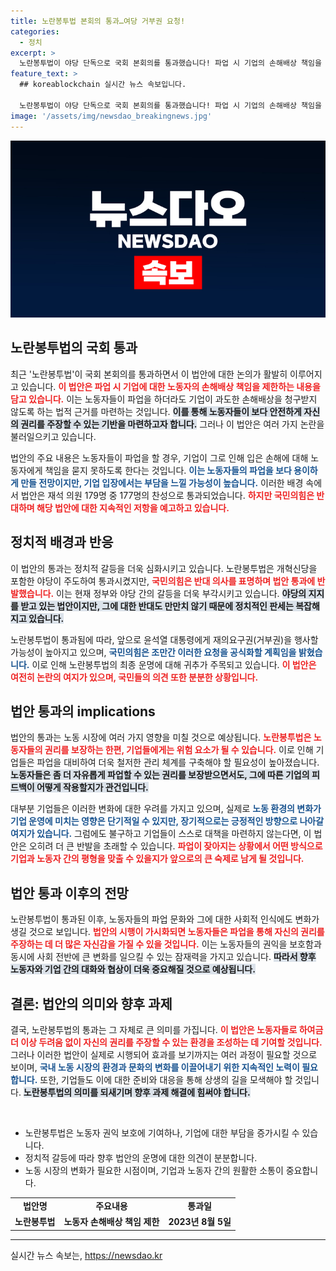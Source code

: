 ```yaml
---
title: 노란봉투법 본회의 통과…여당 거부권 요청!
categories:
  - 정치
excerpt: >
  노란봉투법이 야당 단독으로 국회 본회의를 통과했습니다! 파업 시 기업의 손해배상 책임을 제한하는 이 법안이 정치적 논란 속에 어떤 파장을 일으킬까요? 클릭해서 더 알아보세요!
feature_text: >
  ## koreablockchain 실시간 뉴스 속보입니다.

  노란봉투법이 야당 단독으로 국회 본회의를 통과했습니다! 파업 시 기업의 손해배상 책임을 제한하는 이 법안이 정치적 논란 속에 어떤 파장을 일으킬까요? 클릭해서 더 알아보세요!
image: '/assets/img/newsdao_breakingnews.jpg'
---
```


<p><img src="/assets/img/newsdao_breakingnews.jpg" alt="koreablockchain 속보" /></p>

<h2 data-ke-size="size26">노란봉투법의 국회 통과</h2>

<p data-ke-size="size16">최근 '노란봉투법'이 국회 본회의를 통과하면서 이 법안에 대한 논의가 활발히 이루어지고 있습니다. <b><span style="color: #ee2323;">이 법안은 파업 시 기업에 대한 노동자의 손해배상 책임을 제한하는 내용을 담고 있습니다.</span></b> 이는 노동자들이 파업을 하더라도 기업이 과도한 손해배상을 청구받지 않도록 하는 법적 근거를 마련하는 것입니다. <b><span style="background-color: #21538527;">이를 통해 노동자들이 보다 안전하게 자신의 권리를 주장할 수 있는 기반을 마련하고자 합니다.</span></b> 그러나 이 법안은 여러 가지 논란을 불러일으키고 있습니다. </p>

<p data-ke-size="size16">법안의 주요 내용은 노동자들이 파업을 할 경우, 기업이 그로 인해 입은 손해에 대해 노동자에게 책임을 묻지 못하도록 한다는 것입니다. <b><span style="color: #1a5490;">이는 노동자들의 파업을 보다 용이하게 만들 전망이지만, 기업 입장에서는 부담을 느낄 가능성이 높습니다.</span></b> 이러한 배경 속에서 법안은 재석 의원 179명 중 177명의 찬성으로 통과되었습니다. <b><span style="color: #ee2323;">하지만 국민의힘은 반대하며 해당 법안에 대한 지속적인 저항을 예고하고 있습니다.</span></b> </p>

<h2 data-ke-size="size26">정치적 배경과 반응</h2>

<p data-ke-size="size16">이 법안의 통과는 정치적 갈등을 더욱 심화시키고 있습니다. 노란봉투법은 개혁신당을 포함한 야당이 주도하여 통과시켰지만, <b><span style="color: #ee2323;">국민의힘은 반대 의사를 표명하며 법안 통과에 반발했습니다.</span></b> 이는 현재 정부와 야당 간의 갈등을 더욱 부각시키고 있습니다. <b><span style="background-color: #21538527;">야당의 지지를 받고 있는 법안이지만, 그에 대한 반대도 만만치 않기 때문에 정치적인 판세는 복잡해지고 있습니다.</span></b> </p>

<p data-ke-size="size16">노란봉투법이 통과됨에 따라, 앞으로 윤석열 대통령에게 재의요구권(거부권)을 행사할 가능성이 높아지고 있으며, <b><span style="color: #1a5490;">국민의힘은 조만간 이러한 요청을 공식화할 계획임을 밝혔습니다.</span></b> 이로 인해 노란봉투법의 최종 운명에 대해 귀추가 주목되고 있습니다. <b><span style="color: #ee2323;">이 법안은 여전히 논란의 여지가 있으며, 국민들의 의견 또한 분분한 상황입니다.</span></b> </p>

<h2 data-ke-size="size26">법안 통과의 implications</h2>

<p data-ke-size="size16">법안의 통과는 노동 시장에 여러 가지 영향을 미칠 것으로 예상됩니다. <b><span style="color: #ee2323;">노란봉투법은 노동자들의 권리를 보장하는 한편, 기업들에게는 위험 요소가 될 수 있습니다.</span></b> 이로 인해 기업들은 파업을 대비하여 더욱 철저한 관리 체계를 구축해야 할 필요성이 높아졌습니다. <b><span style="background-color: #21538527;">노동자들은 좀 더 자유롭게 파업할 수 있는 권리를 보장받으면서도, 그에 따른 기업의 피드백이 어떻게 작용할지가 관건입니다.</span></b> </p>

<p data-ke-size="size16">대부분 기업들은 이러한 변화에 대한 우려를 가지고 있으며, 실제로 <b><span style="color: #1a5490;">노동 환경의 변화가 기업 운영에 미치는 영향은 단기적일 수 있지만, 장기적으로는 긍정적인 방향으로 나아갈 여지가 있습니다.</span></b> 그럼에도 불구하고 기업들이 스스로 대책을 마련하지 않는다면, 이 법안은 오히려 더 큰 반발을 초래할 수 있습니다. <b><span style="color: #ee2323;">파업이 잦아지는 상황에서 어떤 방식으로 기업과 노동자 간의 평형을 맞출 수 있을지가 앞으로의 큰 숙제로 남게 될 것입니다.</span></b> </p>

<h2 data-ke-size="size26">법안 통과 이후의 전망</h2>

<p data-ke-size="size16">노란봉투법이 통과된 이후, 노동자들의 파업 문화와 그에 대한 사회적 인식에도 변화가 생길 것으로 보입니다. <b><span style="color: #ee2323;">법안의 시행이 가시화되면 노동자들은 파업을 통해 자신의 권리를 주장하는 데 더 많은 자신감을 가질 수 있을 것입니다.</span></b> 이는 노동자들의 권익을 보호함과 동시에 사회 전반에 큰 변화를 일으킬 수 있는 잠재력을 가지고 있습니다. <b><span style="background-color: #21538527;">따라서 향후 노동자와 기업 간의 대화와 협상이 더욱 중요해질 것으로 예상됩니다.</span></b> </p>

<h2 data-ke-size="size26">결론: 법안의 의미와 향후 과제</h2>

<p data-ke-size="size16">결국, 노란봉투법의 통과는 그 자체로 큰 의미를 가집니다. <b><span style="color: #ee2323;">이 법안은 노동자들로 하여금 더 이상 두려움 없이 자신의 권리를 주장할 수 있는 환경을 조성하는 데 기여할 것입니다.</span></b> 그러나 이러한 법안이 실제로 시행되어 효과를 보기까지는 여러 과정이 필요할 것으로 보이며, <b><span style="color: #1a5490;">국내 노동 시장의 환경과 문화의 변화를 이끌어내기 위한 지속적인 노력이 필요합니다.</span></b> 또한, 기업들도 이에 대한 준비와 대응을 통해 상생의 길을 모색해야 할 것입니다. <b><span style="background-color: #21538527;">노란봉투법의 의미를 되새기며 향후 과제 해결에 힘써야 합니다.</span></b> </p>

<p data-ke-size="size16">&nbsp;</p>

<ul>
    <li>노란봉투법은 노동자 권익 보호에 기여하나, 기업에 대한 부담을 증가시킬 수 있습니다.</li>
    <li>정치적 갈등에 따라 향후 법안의 운명에 대한 의견이 분분합니다.</li>
    <li>노동 시장의 변화가 필요한 시점이며, 기업과 노동자 간의 원활한 소통이 중요합니다.</li>
</ul>

<table>
    <tr>
        <td style="text-align: center; height: 17px;"><b>법안명</b></td>
        <td style="text-align: center; height: 17px;"><b>주요내용</b></td>
        <td style="text-align: center; height: 17px;"><b>통과일</b></td>
    </tr>
    <tr>
        <td style="text-align: center; height: 17px;"><b>노란봉투법</b></td>
        <td style="text-align: center; height: 17px;"><b>노동자 손해배상 책임 제한</b></td>
        <td style="text-align: center; height: 17px;"><b>2023년 8월 5일</b></td>
    </tr>
</table>

<hr>
실시간 뉴스 속보는, <a href="https://newsdao.kr" rel="dofollow">https://newsdao.kr</a>


